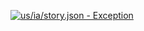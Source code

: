 [![us/ia/story.json - Exception](https://img.shields.io/badge/us/ia/story.json-Exception-red)](https://github.com/openaddresses/openaddresses/tree/master/sources/us/ia/story.json)